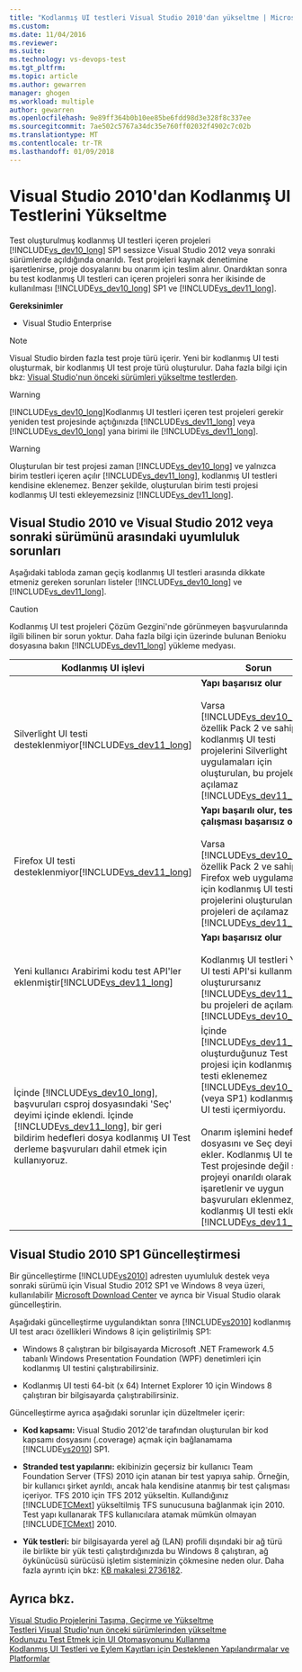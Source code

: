 ```yaml
---
title: "Kodlanmış UI testleri Visual Studio 2010'dan yükseltme | Microsoft Docs"
ms.custom: 
ms.date: 11/04/2016
ms.reviewer: 
ms.suite: 
ms.technology: vs-devops-test
ms.tgt_pltfrm: 
ms.topic: article
ms.author: gewarren
manager: ghogen
ms.workload: multiple
author: gewarren
ms.openlocfilehash: 9e89ff364b0b10ee85be6fdd98d3e328f8c337ee
ms.sourcegitcommit: 7ae502c5767a34dc35e760ff02032f4902c7c02b
ms.translationtype: MT
ms.contentlocale: tr-TR
ms.lasthandoff: 01/09/2018
---
```

# <a name="upgrading-coded-ui-tests-from-visual-studio-2010"></a>Visual Studio 2010'dan Kodlanmış UI Testlerini Yükseltme
Test oluşturulmuş kodlanmış UI testleri içeren projeleri [!INCLUDE[vs_dev10_long](../code-quality/includes/vs_dev10_long_md.md)] SP1 sessizce Visual Studio 2012 veya sonraki sürümlerde açıldığında onarıldı. Test projeleri kaynak denetimine işaretlenirse, proje dosyalarını bu onarım için teslim alınır. Onardıktan sonra bu test kodlanmış UI testleri can içeren projeleri sonra her ikisinde de kullanılması [!INCLUDE[vs_dev10_long](../code-quality/includes/vs_dev10_long_md.md)] SP1 ve [!INCLUDE[vs_dev11_long](../data-tools/includes/vs_dev11_long_md.md)].  
  
 **Gereksinimler**  
  
-   Visual Studio Enterprise  
  
> [!NOTE]
>  Visual Studio birden fazla test proje türü içerir. Yeni bir kodlanmış UI testi oluşturmak, bir kodlanmış UI test proje türü oluşturulur. Daha fazla bilgi için bkz: [Visual Studio'nun önceki sürümleri yükseltme testlerden](http://msdn.microsoft.com/en-us/e9c8b7f6-bd72-448e-8edb-d090dcc5cf52).  
  
> [!WARNING]
>  [!INCLUDE[vs_dev10_long](../code-quality/includes/vs_dev10_long_md.md)]Kodlanmış UI testleri içeren test projeleri gerekir yeniden test projesinde açtığınızda [!INCLUDE[vs_dev11_long](../data-tools/includes/vs_dev11_long_md.md)] veya [!INCLUDE[vs_dev10_long](../code-quality/includes/vs_dev10_long_md.md)] yana birimi ile [!INCLUDE[vs_dev11_long](../data-tools/includes/vs_dev11_long_md.md)].  
  
> [!WARNING]
>  Oluşturulan bir test projesi zaman [!INCLUDE[vs_dev10_long](../code-quality/includes/vs_dev10_long_md.md)] ve yalnızca birim testleri içeren açılır [!INCLUDE[vs_dev11_long](../data-tools/includes/vs_dev11_long_md.md)], kodlanmış UI testleri kendisine eklenemez. Benzer şekilde, oluşturulan birim testi projesi kodlanmış UI testi ekleyemezsiniz [!INCLUDE[vs_dev11_long](../data-tools/includes/vs_dev11_long_md.md)].  
  
## <a name="compatibility-issues-between-visual-studio-2010-and-visual-studio-2012-or-later"></a>Visual Studio 2010 ve Visual Studio 2012 veya sonraki sürümünü arasındaki uyumluluk sorunları  
 Aşağıdaki tabloda zaman geçiş kodlanmış UI testleri arasında dikkate etmeniz gereken sorunları listeler [!INCLUDE[vs_dev10_long](../code-quality/includes/vs_dev10_long_md.md)] ve [!INCLUDE[vs_dev11_long](../data-tools/includes/vs_dev11_long_md.md)].  
  
> [!CAUTION]
>  Kodlanmış UI test projeleri Çözüm Gezgini'nde görünmeyen başvurularında ilgili bilinen bir sorun yoktur. Daha fazla bilgi için üzerinde bulunan Benioku dosyasına bakın [!INCLUDE[vs_dev11_long](../data-tools/includes/vs_dev11_long_md.md)] yükleme medyası.  
  
|Kodlanmış UI işlevi|Sorun|Çözüm|  
|----------------------------|-----------|--------------|  
|Silverlight UI testi desteklenmiyor[!INCLUDE[vs_dev11_long](../data-tools/includes/vs_dev11_long_md.md)]|**Yapı başarısız olur**<br /><br /> Varsa [!INCLUDE[vs_dev10_long](../code-quality/includes/vs_dev10_long_md.md)] özellik Pack 2 ve sahip kodlanmış UI testi projelerini Silverlight uygulamaları için oluşturulan, bu projeleri de açılamaz [!INCLUDE[vs_dev11_long](../data-tools/includes/vs_dev11_long_md.md)].|Bu projelerde yönetmek öneririz [!INCLUDE[vs_dev10_long](../code-quality/includes/vs_dev10_long_md.md)] yalnızca Feature Pack 2.|  
|Firefox UI testi desteklenmiyor[!INCLUDE[vs_dev11_long](../data-tools/includes/vs_dev11_long_md.md)]|**Yapı başarılı olur, test çalışması başarısız olur**<br /><br /> Varsa [!INCLUDE[vs_dev10_long](../code-quality/includes/vs_dev10_long_md.md)] özellik Pack 2 ve sahip Firefox web uygulamaları için kodlanmış UI testi projelerini oluşturulan, bu projeleri de açılamaz [!INCLUDE[vs_dev11_long](../data-tools/includes/vs_dev11_long_md.md)].|Bu projelerde yönetmek öneririz [!INCLUDE[vs_dev10_long](../code-quality/includes/vs_dev10_long_md.md)] yalnızca Feature Pack 2.|  
|Yeni kullanıcı Arabirimi kodu test API'ler eklenmiştir[!INCLUDE[vs_dev11_long](../data-tools/includes/vs_dev11_long_md.md)]|**Yapı başarısız olur**<br /><br /> Kodlanmış UI testleri Yeni UI testi API'si kullanma oluşturursanız [!INCLUDE[vs_dev11_long](../data-tools/includes/vs_dev11_long_md.md)], bu projeleri de açılamaz [!INCLUDE[vs_dev10_long](../code-quality/includes/vs_dev10_long_md.md)].|Yeni API kullanarak projeleri içinde yönetilebilir [!INCLUDE[vs_dev11_long](../data-tools/includes/vs_dev11_long_md.md)] yalnızca.|  
|İçinde [!INCLUDE[vs_dev10_long](../code-quality/includes/vs_dev10_long_md.md)], başvuruları csproj dosyasındaki 'Seç' deyimi içinde eklendi. İçinde [!INCLUDE[vs_dev11_long](../data-tools/includes/vs_dev11_long_md.md)], bir geri bildirim hedefleri dosya kodlanmış UI Test derleme başvuruları dahil etmek için kullanıyoruz.|İçinde [!INCLUDE[vs_dev11_long](../data-tools/includes/vs_dev11_long_md.md)], oluşturduğunuz Test projesi için kodlanmış UI testi eklenemez [!INCLUDE[vs_dev10_long](../code-quality/includes/vs_dev10_long_md.md)] (veya SP1) kodlanmış bir UI testi içermiyordu.<br /><br /> Onarım işlemini hedefleri dosyasını ve Seç deyimi ekler. Kodlanmış UI testi Test projesinde değil sonra projeyi onarıldı olarak işaretlenir ve uygun başvuruları eklenmez, kodlanmış UI testi eklerken [!INCLUDE[vs_dev11_long](../data-tools/includes/vs_dev11_long_md.md)].|Kullanarak aynı çözüm içinde yeni bir Test projesi oluşturmak zorunda kalırsınız [!INCLUDE[vs_dev11_long](../data-tools/includes/vs_dev11_long_md.md)] ve yeni kodlanmış UI testi ekleyin. Alternatif olarak, Test projesinde içine kodlanmış UI testleri ekleyebilmeniz için [!INCLUDE[vs_dev10_long](../code-quality/includes/vs_dev10_long_md.md)] SP1 ve açık, proje içinde [!INCLUDE[vs_dev11_long](../data-tools/includes/vs_dev11_long_md.md)].|  
  
##  <a name="UpgradingCodedUIFromVS2010_Update"></a>Visual Studio 2010 SP1 Güncelleştirmesi  
 Bir güncelleştirme [!INCLUDE[vs2010](../misc/includes/vs2010_md.md)] adresten uyumluluk destek veya sonraki sürümü için Visual Studio 2012 SP1 ve Windows 8 veya üzeri, kullanılabilir [Microsoft Download Center](http://www.microsoft.com/download/details.aspx?id=34677) ve ayrıca bir Visual Studio olarak güncelleştirin.  
  
 Aşağıdaki güncelleştirme uygulandıktan sonra [!INCLUDE[vs2010](../misc/includes/vs2010_md.md)] kodlanmış UI test aracı özellikleri Windows 8 için geliştirilmiş SP1:  
  
-   Windows 8 çalıştıran bir bilgisayarda Microsoft .NET Framework 4.5 tabanlı Windows Presentation Foundation (WPF) denetimleri için kodlanmış UI testini çalıştırabilirsiniz.  
  
-   Kodlanmış UI testi 64-bit (x 64) Internet Explorer 10 için Windows 8 çalıştıran bir bilgisayarda çalıştırabilirsiniz.  
  
 Güncelleştirme ayrıca aşağıdaki sorunlar için düzeltmeler içerir:  
  
-   **Kod kapsamı:** Visual Studio 2012'de tarafından oluşturulan bir kod kapsamı dosyasını (.coverage) açmak için bağlanamama [!INCLUDE[vs2010](../misc/includes/vs2010_md.md)] SP1.  
  
-   **Stranded test yapılarını:** ekibinizin geçersiz bir kullanıcı Team Foundation Server (TFS) 2010 için atanan bir test yapıya sahip. Örneğin, bir kullanıcı şirket ayrıldı, ancak hala kendisine atanmış bir test çalışması içeriyor. TFS 2010 için TFS 2012 yükseltin. Kullandığınız [!INCLUDE[TCMext](../misc/includes/tcmext_md.md)] yükseltilmiş TFS sunucusuna bağlanmak için 2010. Test yapı kullanarak TFS kullanıcılara atamak mümkün olmayan [!INCLUDE[TCMext](../misc/includes/tcmext_md.md)] 2010.  
  
-   **Yük testleri:** bir bilgisayarda yerel ağ (LAN) profili dışındaki bir ağ türü ile birlikte bir yük testi çalıştırdığınızda bu Windows 8 çalıştıran, ağ öykünücüsü sürücüsü işletim sisteminizin çökmesine neden olur. Daha fazla ayrıntı için bkz: [KB makalesi 2736182](http://support.microsoft.com/kb/2736182).  
  
## <a name="see-also"></a>Ayrıca bkz.

[Visual Studio Projelerini Taşıma, Geçirme ve Yükseltme](../porting/port-migrate-and-upgrade-visual-studio-projects.md)  
[Testleri Visual Studio'nun önceki sürümlerinden yükseltme](http://msdn.microsoft.com/en-us/e9c8b7f6-bd72-448e-8edb-d090dcc5cf52)  
[Kodunuzu Test Etmek için UI Otomasyonunu Kullanma](../test/use-ui-automation-to-test-your-code.md)  
[Kodlanmış UI Testleri ve Eylem Kayıtları için Desteklenen Yapılandırmalar ve Platformlar](../test/supported-configurations-and-platforms-for-coded-ui-tests-and-action-recordings.md)
